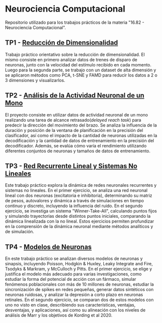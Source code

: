 # Neurociencia Computacional

Repositorio utilizado para los trabajos prácticos de la materia "16.82 - Neurociencia Computacional".

## TP1 - [Reducción de Dimensionalidad](https://github.com/AgusMattiussi/Neuroscience-Projects/tree/master/TP1)

Trabajo práctico orientativo sobre la reducción de dimensionalidad. El mismo consiste en primero analizar datos de trenes de disparo de neuronas, junto con la velocidad del estímulo recibido en cada momento. Luego para la segunda parte, se trabajo con un dataset de alta dimensión y se aplicaron métodos como PCA, t-SNE y FAMD para reducir los datos a 2 o 3 dimensiones y visualizarlos.


## TP2 - [Análisis de la Actividad Neuronal de un Mono](https://github.com/AgusMattiussi/Neuroscience-Projects/tree/master/TP2)

El proyecto consiste en utilizar datos de actividad neuronal de un mono realizando una tarea de alcance retrasado(*delayed reach task*) para predecir la dirección del movimiento del brazo. Se analiza la influencia de la duración y posición de la ventana de planificación en la precisión del clasificador, así como el impacto de la cantidad de neuronas utilizadas en la decodificación y la cantidad de datos de entrenamiento en la precisión del decodificador. Además, se evalúa cómo varía el rendimiento utilizando diferentes conjuntos de neuronas y tamaños de datos de entrenamiento.

## TP3 - [Red Recurrente Lineal y Sistemas No Lineales](https://github.com/AgusMattiussi/Neuroscience-Projects/tree/master/TP3)

Este trabajo práctico explora la dinámica de redes neuronales recurrentes y sistemas no lineales. En el primer ejercicio, se analiza una red neuronal lineal con dos neuronas (excitatoria e inhibitoria), determinando su matriz de pesos, autovalores y dinámica a través de simulaciones en tiempo continuo y discreto, incluyendo la influencia del ruido. En el segundo ejercicio, se investiga un sistema "Winner-Take-All", calculando puntos fijos y simulando trayectorias desde distintos puntos iniciales, comparando la dinámica linealizada con la no lineal. Estos ejercicios permiten profundizar en la comprensión de la dinámica neuronal mediante métodos analíticos y de simulación.

## TP4 - [Modelos de Neuronas](https://github.com/AgusMattiussi/Neuroscience-Projects/tree/master/TP3)

En este trabajo práctico se analizan diversos modelos de neuronas y sinapsis, incluyendo Poisson, Hodgkin & Huxley, Leaky Integrate and Fire, Tsodyks & Markram, y McCulloch y Pitts. En el primer ejercicio, se elige y justifica el modelo más adecuado para varias investigaciones, como estudiar la forma del potencial de acción con un fármaco, simular fenómenos poblacionales con más de 10 millones de neuronas, estudiar la sincronización de spikes en redes pequeñas, generar datos sintéticos con neuronas ruidosas, y analizar la depresión a corto plazo en neuronas retinales. En el segundo ejercicio, se comparan dos de estos modelos con uno no visto en clase, describiendo sus características, ventajas, desventajas, y aplicaciones, así como su alineación con los niveles de análisis de Marr y los objetivos de Kording et al 2020.
